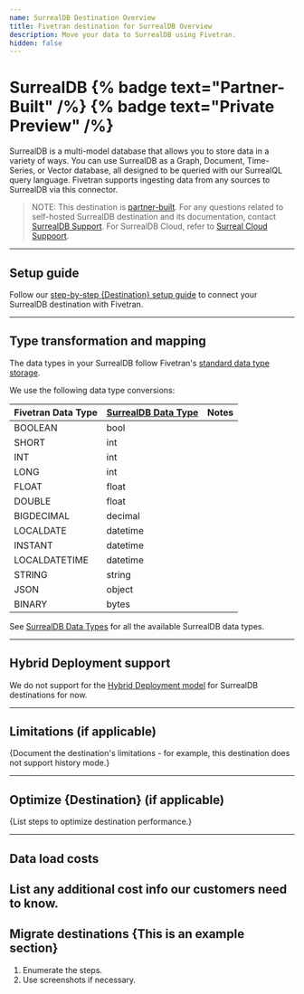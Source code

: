 ```yaml
---
name: SurrealDB Destination Overview
title: Fivetran destination for SurrealDB Overview
description: Move your data to SurrealDB using Fivetran.
hidden: false
---
```


# SurrealDB {% badge text="Partner-Built" /%} {% badge text="Private Preview" /%}

SurrealDB is a multi-model database that allows you to store data in a variety of ways. You can use SurrealDB as a Graph, Document, Time-Series, or Vector database, all designed to be queried with our SurrealQL query language. Fivetran supports ingesting data from any sources to SurrealDB via this connector.

> NOTE: This destination is [partner-built](/docs/partner-built-program).
> For any questions related to self-hosted SurrealDB destination and its documentation, contact [SurrealDB Support](https://surrealdb.com/contact). For SurrealDB Cloud, refer to [Surreal Cloud Suppoort](https://surrealdb.com/docs/cloud/billing-and-support/support).

------------------

## Setup guide

Follow our [step-by-step {Destination} setup guide](/docs/destinations/surrealdb/setup-guide) to connect your SurrealDB destination with Fivetran.

------------------

## Type transformation and mapping

The data types in your SurrealDB follow Fivetran's [standard data type storage](/docs/destinations#datatypes).

We use the following data type conversions:

| Fivetran Data Type | [SurrealDB Data Type](https://surrealdb.com/docs/surrealql/datamodel#data-types) | Notes |
| - | - | - |
| BOOLEAN | bool | |
| SHORT | int | |
| INT | int | |
| LONG | int | |
| FLOAT | float | |
| DOUBLE | float | |
| BIGDECIMAL | decimal | |
| LOCALDATE | datetime | |
| INSTANT | datetime | |
| LOCALDATETIME | datetime | |
| STRING | string | |
| JSON | object | |
| BINARY | bytes | |

See [SurrealDB Data Types](https://surrealdb.com/docs/surrealql/datamodel#data-types)
for all the available SurrealDB data types.

------------------

## Hybrid Deployment support

We do not support for the [Hybrid Deployment model](/docs/core-concepts/architecture/hybrid-deployment) for SurrealDB destinations for now.

------------------

## Limitations (if applicable)

{Document the destination's limitations - for example, this destination does not support history mode.}

------------------

## Optimize {Destination} (if applicable)
{List steps to optimize destination performance.}

------------------

## Data load costs

List any additional cost info our customers need to know.
------------------

## Migrate destinations {This is an example section}

1. Enumerate the steps.
2. Use screenshots if necessary.
